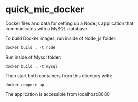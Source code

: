 # quick_mic_docker
Docker files and data for setting up a Node.js application that communicates with a MySQL database.

To build Docker images, run inside of Node_js folder:

	docker build . -t node

Run inside of Mysql folder:

	docker build . -t mysql

Then start both containers from this directory with:

	docker-compose up

The application is accessible from localhost:8080
